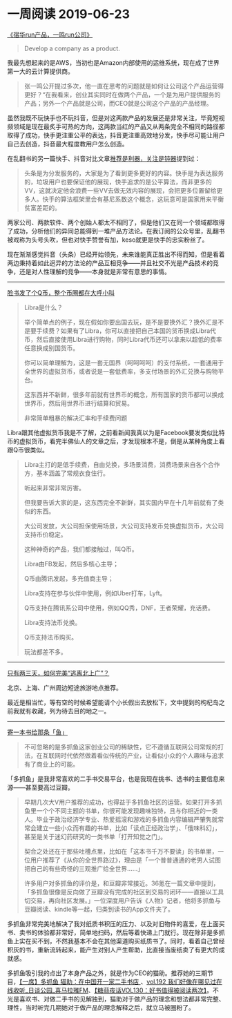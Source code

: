 # 一周阅读 2019-06-23

[《宿华run产品，一鸣run公司》](https://mp.weixin.qq.com/s/qe7ELzdFZbzGDo1yN8YF7Q)

> Develop a company as a product.

我最先想起来的是AWS，当初也是Amazon内部使用的运维系统，现在成了世界第一大的云计算提供商。

> 张一鸣公开提过多次，他一直在思考的问题就是如何让公司这个产品运营得更好？“在我看来，创业其实同时在做两个产品，一个是为用户提供服务的产品；另外一个产品就是公司，而CEO就是公司这个产品的产品经理。

虽然我既不玩快手也不玩抖音，但是对这两款产品的发展还是非常关注，毕竟短视频领域是现在最炙手可热的方向，这两款当红的产品又从两条完全不相同的路径都取得了成功，快手更注重公平的表达，抖音更注重高效地分发，快手尽可能让用户自己去创造，抖音最大程度教用户怎么创造。

在乱翻书的另一篇快手、抖音对比文章[推荐是利器，关注是钝器](https://mp.weixin.qq.com/s?__biz=MjM5MDczODM3Mw==&mid=2653028020&idx=1&sn=0810a30e1a79847ccc692722a39c60b2&chksm=bd956c1e8ae2e5089d58cdd7d9c8849a8a4b25b4eaf7674d0010f51dbff1f0ff14d796a98f69&scene=21#wechat_redirect)提到过：

> 头条是为分发服务的，大家是为了看到更多更好的内容。快手是为表达服务的，垃圾用户也要保证他的展现，快手追求的是公平算法，而非更多的VV，这就决定他会浪费一些VV去做无效内容的展现，会把更多位置留给更多人。快手的算法框架里会有基尼系数这个概念，这玩意可是国家用来平衡贫富差距的。

两家公司、两款软件、两个创始人都太不相同了，但是他们又在同一个领域都取得了成功，分析他们的异同总能得到一堆产品方法论。在我订阅的公众号里，乱翻书被戏称为头号头吹，但也对快手赞誉有加，keso就更是快手的忠实粉丝了。

现在渐渐感觉抖音（头条）已经开始领先，未来谁能真正胜出不得而知，但是看着两边秉持着如此迥异的方法论的产品互相竞争——并且社交不光是产品技术的竞争，还是对人性理解的竞争——本身就是非常有意思的事情。

---

[脸书发了个Q币，整个币圈都在大呼小叫](https://mp.weixin.qq.com/s/N3MKhDZlEbCmov3eDdE8DA)

> Libra是什么？
> 
> 举个简单点的例子，现在假如你要出国去玩，是不是要换外汇？换外汇是不是要手续费？如果有了Libra，你可以直接把自己本国的货币换成Libra代币，然后直接使用Libra进行购物，同时Libra代币还可以拿来以超低的费率任意换成别国货币。
> 
> 你可以简单理解为，这是一套无国界（呵呵呵呵）的支付系统，一套通用于全世界的虚拟货币，或者说是一套低费率，多支付场景的外汇兑换与购物平台。
> 
> 这东西并不新鲜，很多年前就有世界币的概念，所有国家的货币都可以换成世界币，然后用世界币进行结算和贸易。
> 
> 非常简单粗暴的解决汇率和手续费问题

Libra跟其他虚拟货币我是不了解，之前看新闻我真以为是Facebook要发类似比特币的虚拟货币，看完半佛仙人的文章之后，才发现根本不是，倒是从某种角度上看跟Q币很类似。

> Libra主打的是低手续费，自由兑换，多场景消费，消费场景来自各个合作方，基本涵盖了常规衣食住行。
> 
> 听起来非常非常厉害。
> 
> 但我要告诉大家的是，这东西完全不新鲜，其实国内早在十几年前就有了类似的东西。
> 
> 大公司发放，大公司担保使用场景，大公司支持发币兑换虚拟货币，大公司支持币价稳定。
> 
> 这种神奇的产品，我们都接触过，叫Q币。
> 
> Libra由FB发起，然后多核心主导；
> 
> Q币由腾讯发起，多充值商主导；
> 
> Libra支持在参与伙伴中使用，例如Uber打车，Lyft。
> 
> Q币支持在腾讯系公司中使用，例如QQ秀，DNF，王者荣耀，充话费。
> 
> Libra支持法币兑换。
> 
> Q币支持法币购买。
> 
> 玩法都差不多。

---

[只有两三天，如何完美“逃离北上广”？](https://mp.weixin.qq.com/s/yNGB-5d1afJnuIqKuWv5Xg)

北京、上海、广州周边短途旅游地点推荐。

最近是相当忙，等有空的时候希望能请个小长假出去放松下，文中提到的枸杞岛之前我就有收藏，列为待去目的地之一。

---

[寄一本书给那条「鱼」](https://mp.weixin.qq.com/s/j-wl5Ae9-5eW0rnE_4HhiA)

> 不可忽略的是多抓鱼这家创业公司的稀缺性，它不遵循互联网公司常规的打法，在互联网时代依然做着看似传统的产业，让看似小众的个人趣味与追求有了商业上的可能。

「多抓鱼」是我非常喜欢的二手书交易平台，也是我现在挑书、选书的主要信息来源——甚至要高过豆瓣。

> 早期几次大V用户推荐的成功，也得益于多抓鱼社区的运营。如果打开多抓鱼里一个个不同主题的书单，你很可能发现趣味独特，且与你相近的一类人。毕业于政治经济学专业、热爱摇滚和游戏的多抓鱼内容编辑严肇隽就常常会建立一些小众而有趣的书单，比如「读点正经政治学」、「俄味科幻」，甚至是关于迷幻药研究的一类书单「打开知觉之门」。
> 
> 契合之处还在于那些吐槽点里，比如在「这本书千万不要读」的书单里，一位用户推荐了《从你的全世界路过》，理由是「一个普普通通的老男人试图把自己的有些奇怪的三观推广给全世界……」
> 
> 许多用户对多抓鱼的评价是，和豆瓣非常接近。36氪在一篇文章中提到，「多抓鱼很像是反向做了豆瓣没有完成的社区到交易的闭环——直接以工具切交易，再向社区发展。」一位深度用户告诉《人物》记者，他将多抓鱼与豆瓣阅读、kindle等一起，归类到读书的App文件夹了。

多抓鱼非常完美地解决了我对纸质书积压的压力、以及对旧物件的喜爱，在上面买书、卖书的体验都非常好，简单地扫码，然后等着快递上门就行。现在除非是多抓鱼上实在买不到，不然我基本不会在其他渠道购买纸质书了。同时，看着自己曾经积灰的书，重新流转起来，能产生对别人产生帮助，比直接当废纸卖了有更大的成就感。

多抓鱼吸引我的点出了本身产品之外，就是作为CEO的猫助。推荐她的三期节目，[【一席】多抓鱼 猫助：在中国开一家二手书店
](https://www.bilibili.com/video/av34440102)、[vol.192 我们好像在哪见过在线收听_日谈公园_喜马拉雅FM](http://www.ximalaya.com/59126029/sound/172656742)、[【糖蒜夜话VOL130：好书值得被阅读两次】](https://www.lizhi.fm/13461/2670339854480980486)。不光是喜欢书、对做二手书的见解独到，猫助对于做产品的理念和想法都非常完整、理性，当时听完几期她对于做产品的理念解释之后，就立马被圈粉了。